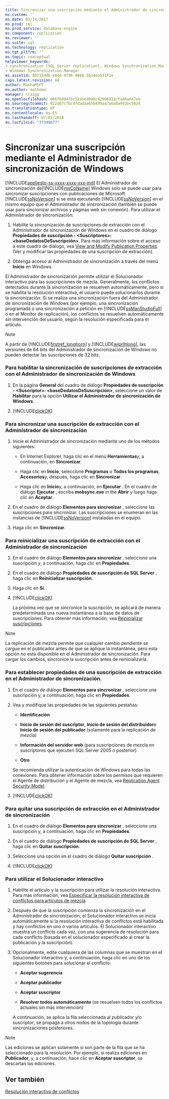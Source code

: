 ```yaml
---
title: Sincronizar una suscripción mediante el Administrador de sincronización de Windows | Microsoft Docs
ms.custom: ''
ms.date: 03/14/2017
ms.prod: sql
ms.prod_service: database-engine
ms.component: replication
ms.reviewer: ''
ms.suite: sql
ms.technology: replication
ms.tgt_pltfrm: ''
ms.topic: conceptual
helpviewer_keywords:
- synchronization [SQL Server replication], Windows Synchronization Manager
- Windows Synchronization Manager
ms.assetid: 80f15dd6-e84d-4f96-9866-5b34ea531f1e
caps.latest.revision: 44
author: MashaMSFT
ms.author: mathoma
manager: craigg
ms.openlocfilehash: 066fb8847bc52abed0a8c42906911cfa46ad47eb
ms.sourcegitcommit: 022d67cfbc4fdadaa65b499aa7a6a8a942bc502d
ms.translationtype: HT
ms.contentlocale: es-ES
ms.lasthandoff: 07/03/2018
ms.locfileid: "37349677"
---
```

# <a name="synchronize-a-subscription-using-windows-synchronization-manager"></a>Sincronizar una suscripción mediante el Administrador de sincronización de Windows
[!INCLUDE[appliesto-ss-xxxx-xxxx-xxx-md](../../includes/appliesto-ss-xxxx-xxxx-xxx-md.md)]
  El Administrador de sincronización de[!INCLUDE[msCoName](../../includes/msconame-md.md)] Windows solo se puede usar para sincronizar suscripciones con publicaciones de Microsoft [!INCLUDE[ssNoVersion](../../includes/ssnoversion-md.md)] si se está ejecutando [!INCLUDE[ssNoVersion](../../includes/ssnoversion-md.md)] en el mismo equipo que el Administrador de sincronización (también se puede usar para sincronizar archivos y páginas web sin conexión). Para utilizar el Administrador de sincronización:  
  
1.  Habilite la sincronización de suscripciones de extracción con el Administrador de sincronización de Windows en el cuadro de diálogo **Propiedades de suscripción - \<Suscriptores>: \<baseDedatosDeSuscripción>**. Para más información sobre el acceso a este cuadro de diálogo, vea [View and Modify Publication Properties](../../relational-databases/replication/view-and-modify-pull-subscription-properties.md) (Ver y modificar las propiedades de una suscripción de extracción).  
  
2.  Obtenga acceso al Administrador de sincronización a través del menú **Inicio** en Windows.  
  
 El Administrador de sincronización permite utilizar el Solucionador interactivo para las suscripciones de mezcla. Generalmente, los conflictos detectados durante la sincronización se resuelven automáticamente, pero si se habilita la resolución interactiva, el usuario puede solucionarlos durante la sincronización. Si se realiza una sincronización fuera del Administrador de sincronización de Windows (por ejemplo, una sincronización programada o una sincronización a petición en [!INCLUDE[ssManStudioFull](../../includes/ssmanstudiofull-md.md)] o en el Monitor de replicación), los conflictos se resuelven automáticamente sin intervención del usuario, según la resolución especificada para el artículo.  
  
> [!NOTE]  
>  A partir de [!INCLUDE[firstref_longhorn](../../includes/firstref-longhorn-md.md)] y [!INCLUDE[wiprlhlong](../../includes/wiprlhlong-md.md)], las versiones de 64 bits del Administrador de sincronización de Windows no pueden detectar las suscripciones de 32 bits.  
  
### <a name="to-enable-the-synchronization-of-pull-subscriptions-with-windows-synchronization-manager"></a>Para habilitar la sincronización de suscripciones de extracción con el Administrador de sincronización de Windows  
  
1.  En la página **General** del cuadro de diálogo **Propiedades de suscripción - \<Suscriptor>: \<baseDedatosDeSuscripción>**, seleccione un valor de **Habilitar** para la opción **Utilizar el Administrador de sincronización de Windows**.  
  
2.  [!INCLUDE[clickOK](../../includes/clickok-md.md)]  
  
### <a name="to-synchronize-a-pull-subscription-with-synchronization-manager"></a>Para sincronizar una suscripción de extracción con el Administrador de sincronización  
  
1.  Inicie el Administrador de sincronización mediante uno de los métodos siguientes:  
  
    -   En Internet Explorer, haga clic en el menú **Herramientas**y, a continuación, en **Sincronizar**.  
  
    -   Haga clic en **Inicio**, seleccione **Programas** o **Todos los programas**, **Accesorios**y, después, haga clic en **Sincronizar**.  
  
    -   Haga clic en **Inicio**y, a continuación, en **Ejecutar** . En el cuadro de diálogo **Ejecutar** , escriba **mobsync.exe** in the **Abrir** y luego haga clic en **Aceptar**.  
  
2.  En el cuadro de diálogo **Elementos para sincronizar** , seleccione las suscripciones para sincronizar. Las suscripciones se enumeran en las instancias de [!INCLUDE[ssNoVersion](../../includes/ssnoversion-md.md)] instaladas en el equipo.  
  
3.  Haga clic en **Sincronizar**.  
  
### <a name="to-reinitialize-a-pull-subscription-with-synchronization-manager"></a>Para reinicializar una suscripción de extracción con el Administrador de sincronización  
  
1.  En el cuadro de diálogo **Elementos para sincronizar** , seleccione una suscripción y, a continuación, haga clic en **Propiedades**.  
  
2.  En el cuadro de diálogo **Propiedades de suscripción de SQL Server** , haga clic en **Reinicializar suscripción**.  
  
3.  Haga clic en **Sí**.  
  
4.  [!INCLUDE[clickOK](../../includes/clickok-md.md)]  
  
     La próxima vez que se sincronice la suscripción, se aplicará de manera predeterminada una nueva instantánea a la base de datos de suscripciones. Para obtener más información, vea [Reinicializar suscripciones](../../relational-databases/replication/reinitialize-subscriptions.md).  
  
> [!NOTE]  
>  La replicación de mezcla permite que cualquier cambio pendiente se cargue en el publicador antes de que se aplique la instantánea, pero esta opción no está disponible en el Administrador de sincronización. Para cargar los cambios, sincronice la suscripción antes de reinicializarla.  
  
### <a name="to-set-properties-for-a-pull-subscription-in-synchronization-manager"></a>Para establecer propiedades de una suscripción de extracción en el Administrador de sincronización.  
  
1.  En el cuadro de diálogo **Elementos para sincronizar** , seleccione una suscripción y, a continuación, haga clic en **Propiedades**.  
  
2.  Vea y modifique las propiedades de las siguientes pestañas:  
  
    -   **Identificación**  
  
    -   **Inicio de sesión del suscriptor**, **Inicio de sesión del distribuidor**e **Inicio de sesión del publicador** (solamente para la replicación de mezcla)  
  
    -   **Información del servidor web** (para suscripciones de mezcla en suscriptores que ejecuten SQL Server 2005 o posterior)  
  
    -   **Otro**  
  
     Se recomienda utilizar la autenticación de Windows para todas las conexiones. Para obtener información sobre los permisos que requieren el Agente de distribución y el Agente de mezcla, vea [Replication Agent Security Model](../../relational-databases/replication/security/replication-agent-security-model.md).  
  
3.  [!INCLUDE[clickOK](../../includes/clickok-md.md)]  
  
### <a name="to-remove-a-pull-subscription-from-synchronization-manager"></a>Para quitar una suscripción de extracción en el Administrador de sincronización  
  
1.  En el cuadro de diálogo **Elementos para sincronizar** , seleccione una suscripción y, a continuación, haga clic en **Propiedades**.  
  
2.  En el cuadro de diálogo **Propiedades de suscripción de SQL Server** , haga clic en **Quitar suscripción**.  
  
3.  Seleccione una opción en el cuadro de diálogo **Quitar suscripción** .  
  
4.  [!INCLUDE[clickOK](../../includes/clickok-md.md)]  
  
### <a name="to-use-the-interactive-resolver"></a>Para utilizar el Solucionador interactivo  
  
1.  Habilite el artículo y la suscripción para utilizar la resolución interactiva. Para más información, vea [Especificar la resolución interactiva de conflictos para artículos de mezcla](../../relational-databases/replication/publish/specify-interactive-conflict-resolution-for-merge-articles.md).  
  
2.  Después de que la suscripción comienza la sincronización en el Administrador de sincronización, el Solucionador interactivo se inicia automáticamente si la resolución interactiva de conflictos está habilitada y hay conflictos en uno o varios artículos. El Solucionador interactivo muestra un conflicto cada vez, con una sugerencia de resolución para cada conflicto (basada en el solucionador especificado al crear la publicación y la suscripción).  
  
3.  Opcionalmente, edite cualquiera de las columnas que se muestran en el Solucionador interactivo y, a continuación, haga clic en uno de los siguientes botones para solucionar el conflicto:  
  
    -   **Aceptar sugerencia**  
  
    -   **Aceptar publicador**  
  
    -   **Aceptar suscriptor**  
  
    -   **Resolver todos automáticamente** (se resuelven todos los conflictos actuales sin más intervención)  
  
     A continuación, se aplica la fila seleccionada al publicador y/o suscriptor; se propaga a otros nodos de la topología durante sincronizaciones posteriores.  
  
> [!NOTE]  
>  Las ediciones se aplican solamente si son parte de la fila que se ha seleccionado para la resolución. Por ejemplo, si realiza ediciones en **Publicador**, y, a continuación, hace clic en **Aceptar suscriptor**, se descartan las ediciones.  
  
## <a name="see-also"></a>Ver también  
 [Resolución interactiva de conflictos](../../relational-databases/replication/merge/advanced-merge-replication-conflict-interactive-resolution.md)  
  
  
